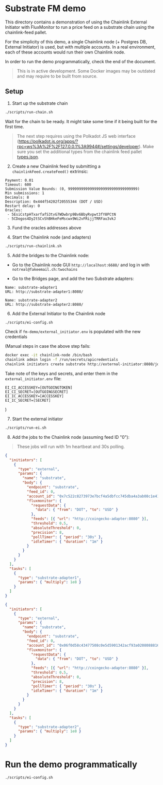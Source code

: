 # Substrate FM demo

This directory contains a demonstration of using the Chainlink External Initiator with FluxMonitor to run a price feed
on a substrate chain using the chainlink-feed pallet.

For the simplicity of this demo, a single Chainlink node (+ Postgres DB, External Initiator) is used, but with multiple
accounts. In a real environment, each of these accounts would run their own Chainlink node.

In order to run the demo programmatically, check the end of the document.

> This is in active development. Some Docker images may be outdated and may require to be built from source.

## Setup

1. Start up the substrate chain

```bash
./scripts/run-chain.sh
```

Wait for the chain to be ready. It might take some time if it being built for the first time.

> The next step requires using the Polkadot JS web interface (https://polkadot.js.org/apps/?rpc=ws%3A%2F%2F127.0.0.1%3A9944#/settings/developer).
> Make sure you set the additional types from the chainlink feed pallet [types.json](../substrate-node-example/types.json).

2. Create a new Chainlink feed by submitting a `chainlinkFeed.createFeed()` extrinsic:

```
Payment: 0.01
Timeout: 600
Submission Value Bounds: (0, 99999999999999999999999999999999)
Min submissions: 1
Decimals: 8
Description: 0x444f54202f20555344 (DOT / USD)
Restart delay: 0
Oracles:
 - 5EsiCstpHTxarfafS3tvG7WDwbrp9Bv6BbyRvpwt3fY8PCtN
 - 5CDogos4Dy2tSCvShBHkeFeMscwx9Wi2vFRijjTRRFau3vkJ
```

3. Fund the oracles addresses above

4. Start the Chainlink node (and adapters)

```bash
./scripts/run-chainlink.sh
```

5. Add the bridges to the Chainlink node:

- Go to the Chainlink node GUI `http://localhost:6688/` and log in with `notreal@fakeemail.ch:twochains`

- Go to the Bridges page, and add the two Substrate adapters:

```
Name: substrate-adapter1
URL: http://substrate-adapter1:8080/

Name: substrate-adapter2
URL: http://substrate-adapter2:8080/
```

6. Add the External Initiator to the Chainlink node

```bash
./scripts/ei-config.sh
```

Check if `fm-demo/external_initiator.env` is populated with the new credentials

(Manual steps in case the above step fails:

```bash
docker exec -it chainlink-node /bin/bash
chainlink admin login -f /run/secrets/apicredentials
chainlink initiators create substrate http://external-initiator:8080/jobs
```

Take note of the keys and secrets, and enter them in the `external_initiator.env` file:

```dotenv
EI_CI_ACCESSKEY=[OUTGOINGTOKEN]
EI_CI_SECRET=[OUTGOINGSECRET]
EI_IC_ACCESSKEY=[ACCESSKEY]
EI_IC_SECRET=[SECRET]
```

)

7. Start the external initiator

```bash
./scripts/run-ei.sh
```

8. Add the jobs to the Chainlink node (assuming feed ID "0"):

> These jobs will run with 1m heartbeat and 30s polling.

```json
{
  "initiators": [
    {
      "type": "external",
      "params": {
        "name": "substrate",
        "body": {
          "endpoint": "substrate",
          "feed_id": 0,
          "account_id": "0x7c522c8273973e7bcf4a5dbfcc745dba4a3ab08c1e410167d7b1bdf9cb924f6c",
          "fluxmonitor": {
            "requestData": {
              "data": { "from": "DOT", "to": "USD" }
            },
            "feeds": [{ "url": "http://coingecko-adapter:8080" }],
            "threshold": 0.5,
            "absoluteThreshold": 0,
            "precision": 8,
            "pollTimer": { "period": "30s" },
            "idleTimer": { "duration": "1m" }
          }
        }
      }
    }
  ],
  "tasks": [
    {
      "type": "substrate-adapter1",
      "params": { "multiply": 1e8 }
    }
  ]
}
```

```json
{
  "initiators": [
    {
      "type": "external",
      "params": {
        "name": "substrate",
        "body": {
          "endpoint": "substrate",
          "feed_id": 0,
          "account_id": "0x06f0d58c43477508c0e5d5901342acf93a0208088816ff303996564a1d8c1c54",
          "fluxmonitor": {
            "requestData": {
              "data": { "from": "DOT", "to": "USD" }
            },
            "feeds": [{ "url": "http://coingecko-adapter:8080" }],
            "threshold": 0.5,
            "absoluteThreshold": 0,
            "precision": 8,
            "pollTimer": { "period": "30s" },
            "idleTimer": { "duration": "1m" }
          }
        }
      }
    }
  ],
  "tasks": [
    {
      "type": "substrate-adapter2",
      "params": { "multiply": 1e8 }
    }
  ]
}
```

# Run the demo programmatically

```bash
./scripts/ei-config.sh
```
